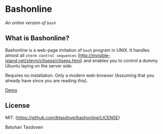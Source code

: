 Bashonline
========================================================

*An online version of `bash`*

## What is Bashonline?

Bashonline is a web-page imitation of `bash` program in UNIX. It handles 
almost all `xterm control sequences` 
(http://invisible-island.net/xterm/ctlseqs/ctlseqs.html) and enables you to 
control a dummy Ubuntu laying on the server side.

Requires no installation. Only a modern web-browser (Assuming that you already 
have since you are reading this).

[Demo](http://tasdoven.ceng.metu.edu.tr/listen80/)

## License
MIT. (https://github.com/btasdove/bashonline/LICENSE)

Batuhan Tasdoven